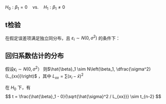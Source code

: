 
$H_0: \beta_1 = 0 \quad\text{vs.}\quad H_1: \beta_1 \neq 0$
## t检验


在假定误差项满足独立同分布，且 $\varepsilon_i \sim N(0, \sigma^2)$ 的条件下：

## 回归系数估计的分布

假设$\epsilon_i \sim N(0,\sigma^2）$ 则$\hat{\beta}_1 \sim N\left(\beta_1, \dfrac{\sigma^2}{L_{xx}}\right)$  ，其中  $L_{xx} = \sum (x_i - \bar{x})^2$

在 $H_0$ 下，有  
$$
t = \frac{\hat{\beta}_1 - 0}{\sqrt{\hat{\sigma}^2 / L_{xx}}} \sim t_{n-2}
$$

